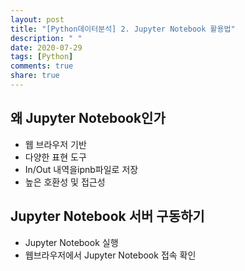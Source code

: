 ```yaml
---
layout: post
title: "[Python데이터분석] 2. Jupyter Notebook 활용법"
description: " "
date: 2020-07-29
tags: [Python]
comments: true
share: true
---
```



## 왜 Jupyter Notebook인가

- 웹 브라우저 기반
- 다양한 표현 도구
- In/Out 내역을ipnb파일로 저장
- 높은 호환성 및 접근성

## Jupyter Notebook 서버 구동하기

- Jupyter Notebook 실행
- 웹브라우저에서 Jupyter Notebook 접속 확인
